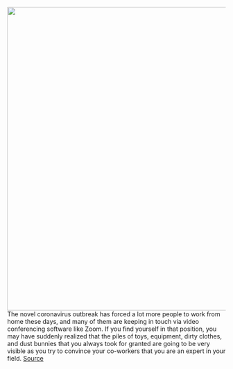 <img src='https://cdn.vox-cdn.com/thumbor/C7vgtF9uv-5tsfR3zKLKkM65uoY=/0x0:1606x1206/1200x0/filters:focal(0x0:1606x1206):no_upscale()/cdn.vox-cdn.com/uploads/chorus_asset/file/19783158/Zoom_01.jpg' width='700px' /><br/>
The novel coronavirus outbreak has forced a lot more people to work from home these days, and many of them are keeping in touch via video conferencing software like Zoom. If you find yourself in that position, you may have suddenly realized that the piles of toys, equipment, dirty clothes, and dust bunnies that you always took for granted are going to be very visible as you try to convince your co-workers that you are an expert in your field.
<a href='https://www.theverge.com/2020/3/11/21173608/zoom-video-conference-how-to-virtual-background-greenscreen'> Source <a/>